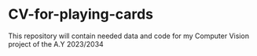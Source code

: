 # CV-for-playing-cards
This repository will contain needed data and code for my Computer Vision project of the A.Y 2023/2034
